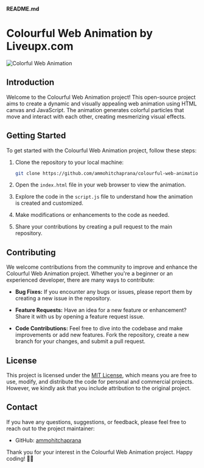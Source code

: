 **README.md**

# Colourful Web Animation by Liveupx.com

![Colorful Web Animation](animation-preview.gif)

## Introduction

Welcome to the Colourful Web Animation project! This open-source project aims to create a dynamic and visually appealing web animation using HTML canvas and JavaScript. The animation generates colorful particles that move and interact with each other, creating mesmerizing visual effects.

## Getting Started

To get started with the Colourful Web Animation project, follow these steps:

1. Clone the repository to your local machine:

   ```bash
   git clone https://github.com/ammohitchaprana/colourful-web-animation.git
   ```

2. Open the `index.html` file in your web browser to view the animation.

3. Explore the code in the `script.js` file to understand how the animation is created and customized.

4. Make modifications or enhancements to the code as needed.

5. Share your contributions by creating a pull request to the main repository.

## Contributing

We welcome contributions from the community to improve and enhance the Colourful Web Animation project. Whether you're a beginner or an experienced developer, there are many ways to contribute:

- **Bug Fixes:** If you encounter any bugs or issues, please report them by creating a new issue in the repository.

- **Feature Requests:** Have an idea for a new feature or enhancement? Share it with us by opening a feature request issue.

- **Code Contributions:** Feel free to dive into the codebase and make improvements or add new features. Fork the repository, create a new branch for your changes, and submit a pull request.

## License

This project is licensed under the [MIT License](LICENSE), which means you are free to use, modify, and distribute the code for personal and commercial projects. However, we kindly ask that you include attribution to the original project.

## Contact

If you have any questions, suggestions, or feedback, please feel free to reach out to the project maintainer:

- GitHub: [ammohitchaprana](https://github.com/ammohitchaprana)

Thank you for your interest in the Colourful Web Animation project. Happy coding! 🎨✨
